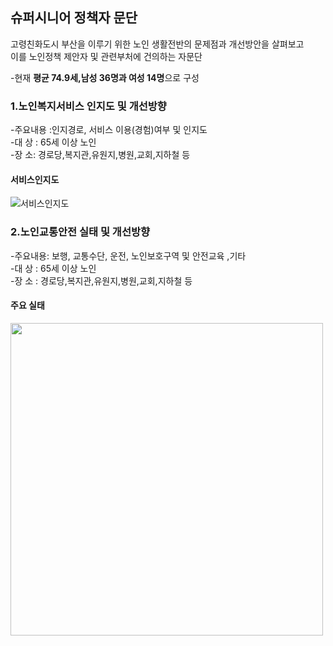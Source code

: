 ## 슈퍼시니어 정책자 문단  
  고령친화도시 부산을 이루기 위한 노인 생활전반의 문제점과 개선방안을 살펴보고  
  이를 노인정책 제안자 및 관련부처에 건의하는 자문단
  
-현재 **평균 74.9세,남성 36명과 여성 14명**으로 구성

### 1.노인복지서비스 인지도 및 개선방향
  -주요내용 :인지경로, 서비스 이용(경험)여부 및 인지도  
  -대 상 : 65세 이상 노인  
  -장 소: 경로당,복지관,유원지,병원,교회,지하철 등
 
 #### 서비스인지도  
 ![서비스인지도](https://user-images.githubusercontent.com/100742303/170051282-ffc22a7b-f8d3-42db-80dd-afb51316b023.PNG)

### 2.노인교통안전 실태 및 개선방향
 -주요내용: 보행, 교통수단, 운전, 노인보호구역 및 안전교육 ,기타  
 -대 상 : 65세 이상 노인  
 -장 소 : 경로당,복지관,유원지,병원,교회,지하철 등
 
#### 주요 실태
<img src="https://user-images.githubusercontent.com/100742303/170265960-373a45af-a6b9-46ce-8380-7f2673ce3452.PNG" width="500" height="500"/>


